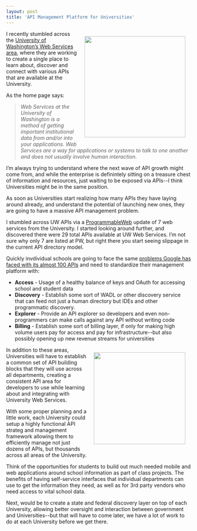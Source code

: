 ```yaml
---
layout: post
title: 'API Management Platform for Universities'
---
```

<p><a title="University of Washington" href="http://webservices.washington.edu/"><img style="padding: 15px; display: block; margin-left: auto; margin-right: auto;" src="http://kinlane-productions.s3.amazonaws.com/api-evangelist/universities/UW-Web-Service-Registry.png" alt="" width="275" align="right" /></a></p>
<p>I recently stumbled across the <a title="University of Washingtons Web Services Area" href="http://www.apievangelist.com/2012/05/29/university-information-access-with-apis/">University of Washington&rsquo;s Web Services area</a>, where they are working to create a single place to learn about, discover and connect with various APIs that are available at the University.</p>
<p>As the home page says:</p>
<blockquote><em>Web Services at the University of Washington is a method of getting important institutional data from and/or into your applications. Web Services are a way for applications or systems to talk to one another and does not usually involve human interaction.</em></blockquote>
<p>I&rsquo;m always trying to understand where the next wave of API growth might come from, and while the enterprise is definintely sitting on a treasure chest of information and resources, just waiting to be exposed via APIs--I think Universities might be in the same position.</p>
<p>As soon as Universities start realizing how many APIs they have laying around already, and understand the potential of launching new ones, they are going to have a massive API management problem.</p>
<p>I stumbled across UW APIs via a <a title="ProgrammableWeb" href="http://www.programmableweb.com">ProgrammableWeb</a> update of 7 web services from the University.  I started looking around further, and discovered there were 29 total APIs available at UW Web Services.  I&rsquo;m not sure why only 7 are listed at PW, but right there you start seeing slippage in the current API directory model.</p>
<p>Quickly invdividual schools are going to face the same <a title="problems Google has faced with its almost 100 APIs" href="http://www.apievangelist.com/2011/12/21/business-of-google-apis-2011/">problems Google has faced with its almost 100 APIs</a> and need to standardize their management platform with:</p>
<ul class="mainlist">
<li><strong>Access</strong> - Usage of a healthy balance of keys and OAuth for accessing school and student data&nbsp;</li>
<li><strong>Discovery</strong> - Establish some sort of WADL or other discovery service that can feed not just a human directory but IDEs and other programmatic discovery.&nbsp;</li>
<li><strong>Explorer</strong> - Provide an API explorer so developers and even non-programmers can make calls against any API without writing code&nbsp;</li>
<li><strong>Billing</strong> - Establish some sort of billing layer, if only for making high volume users pay for access and pay for infrastructure--but also possibly opening up new revenue streams for universities</li>
</ul>
<p><img style="padding: 15px;" src="http://kinlane-productions.s3.amazonaws.com/api-evangelist/universities/univeristy-info-systems.jpg" alt="" width="250" align="right" /></p>
<p>In addition to these areas, Universities will have to establish a common set of API building blocks that they will use across all departments, creating a consistent API area for developers to use while learning about and integrating with University Web Services.</p>
<p>With some proper planning and a little work, each University could setup a highly functional API strateg and management framework allowing them to efficiently manage not just dozens of APIs, but thousands across all areas of the University.</p>
<p>Think of the opportunities for students to build out much needed mobile and web applications around school information as part of class projects.  The benefits of having self-service interfaces that individual departments can use to get the information they need, as well as for 3rd party vendors who need access to vital school data.</p>
<p>Next, would be to create a state and federal discovery layer on top of each University, allowing better oversight and interaction between government and Universities--but that will have to come later, we have a lot of work to do at each University before we get there.</p>